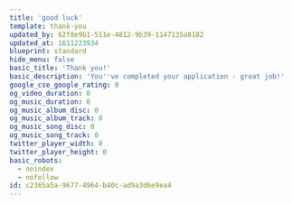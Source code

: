 ```yaml
---
title: 'good luck'
template: thank-you
updated_by: 62f8e9b1-511e-4812-9b39-1147135a8182
updated_at: 1611223934
blueprint: standard
hide_menu: false
basic_title: 'Thank you!'
basic_description: 'You''ve completed your application - great job!'
google_cse_google_rating: 0
og_video_duration: 0
og_music_duration: 0
og_music_album_disc: 0
og_music_album_track: 0
og_music_song_disc: 0
og_music_song_track: 0
twitter_player_width: 0
twitter_player_height: 0
basic_robots:
  - noindex
  - nofollow
id: c2365a5a-9677-4964-b40c-ad9a3d6e9ea4
---
```

